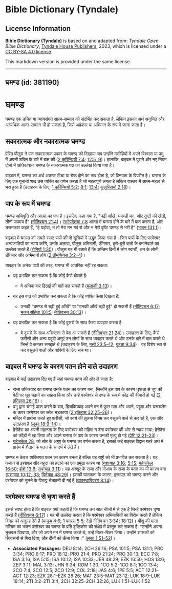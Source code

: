 # Bible Dictionary (Tyndale)

## License Information

**Bible Dictionary (Tyndale)** is based on and adapted from: _Tyndale Open Bible Dictionary_, [Tyndale House Publishers](https://tyndaleopenresources.com/), 2023, which is licensed under a [CC BY-SA 4.0 license](https://creativecommons.org/licenses/by-sa/4.0/legalcode.en).

This markdown version is provided under the same license.



--------------------------------

## घमण्ड (id: 381190)

घमण्ड
=====

घमण्ड एक उचित या न्यायसंगत आत्म\-सम्मान को संदर्भित कर सकता है, लेकिन इसका अर्थ अनुचित और अत्यधिक आत्म\-सम्मान भी हो सकता है, जिसे अहंकार या अभिमान के रूप में जाना जाता है।

सकारात्मक और नकारात्मक घमण्ड
----------------------------

प्रेरित पौलुस ने एक सकारात्मक प्रकार के घमण्ड को दिखाया जब उन्होंने मसीहियों में अपने विश्वास या प्रभु में अपनी शक्ति के बारे में बात की ([2 कुरिन्थियों 7:4](https://ref.ly/2Cor7:4); [12:5, 9](https://ref.ly/2Cor12:5,2Cor12:9))। हालांकि, बाइबल में पुराने और नए नियम दोनों में अधिकांशतः घमण्ड के नकारात्मक पक्ष का उल्लेख किया गया है।

बाइबल में, घमण्ड का अर्थ अक्सर ऊँचा या श्रेष्ठ होने का भाव होता है, जो विनम्रता के विपरीत है। घमण्ड के लिए एक यूनानी शब्द उस व्यक्ति का वर्णन करता है जो महत्वपूर्ण लगता है लेकिन वास्तव में आत्म\-महत्व से भरा हुआ है (उदाहरण के लिए, [1 कुरिन्थियों 5:2](https://ref.ly/1Cor5:2); [8:1](https://ref.ly/1Cor8:1); [13:4](https://ref.ly/1Cor13:4); [कुलुस्सियों 2:18](https://ref.ly/Col2:18))।

पाप के रूप में घमण्ड
--------------------

घमण्ड अभिवृत्ति और आत्मा का पाप है। इसलिए कहा गया है, "चढ़ी आँखें, घमण्डी मन, और दुष्टों की खेती, तीनों पापमय हैं" ([नीतिवचन 21:4](https://ref.ly/Prov21:4))। [सभोपदेशक 7:8](https://ref.ly/Eccl7:8) आत्मा में घमण्ड होने के बारे में बात करता है, और भजनकार कहते हैं, "हे यहोवा, न तो मेरा मन गर्व से और न मेरी दृष्टि घमण्ड से भरी है" ([भजन 131:1](https://ref.ly/Ps131:1))।

बाइबल में घमण्ड को सबसे स्पष्ट पापों की दो सूचियों में उद्धृत किया गया है। जिन पापों के लिए परमेश्वर अन्यजातियों का न्याय करेंगे, उनके अलावा, पौलुस अभिमानी, डींगमार, बुरी\-बुरी बातों के बनानेवाले का उल्लेख करते हैं ([रोमियों 1:30](https://ref.ly/Rom1:30))। पौलुस यह भी बताते हैं कि अन्तिम दिनों में लोग स्वार्थी, धन के लोभी, डींगमार और अभिमानी होंगे ([2 तीमुथियुस 3:2–4](https://ref.ly/2Tim3:2-2Tim3:4))।

व्यवहार के अनेक पापों की तरह, घमण्ड भी आंतरिक नहीं रह सकता:

* यह प्रभावित कर सकता है कि कोई कैसे बोलते हैं:

    + वे अधिक बार ढिठाई की बातें कह सकते हैं ([मलाकी 3:13](https://ref.ly/Mal3:13))।
* यह इस बात को प्रभावित कर सकता है कि कोई व्यक्ति कैसा दिखता है:

    + उनकी "घमण्ड से चढ़ी हुई आँखें" या "उनकी आँखें चढ़ी हुई" हो सकती हैं ([नीतिवचन 6:17](https://ref.ly/Prov6:17); [भजन संहिता 101:5](https://ref.ly/Ps101:5); [नीतिवचन 30:13](https://ref.ly/Prov30:13))।
* यह प्रभावित कर सकता है कि कोई दूसरों के साथ कैसा व्यवहार करता है:

    + वे दूसरों के साथ अशिष्टता से पेश आ सकते हैं ([नीतिवचन 21:24](https://ref.ly/Prov21:24))। उदाहरण के लिए, कैसे फरीसी और अन्य यहूदी अगुएं उन लोगों के साथ व्यवहार करते थे और उनके बारे में बात करते थे जिन्हें वे कमतर समझते थे (उदाहरण के लिए, [मत्ती 23:5–12](https://ref.ly/Matt23:5-Matt23:12); [यूहन्ना 9:34](https://ref.ly/John9:34))। यह विशेष रूप से कर वसूलने वालों और पापियों के लिए सच था।

बाइबल में घमण्ड के कारण पतन होने वाले उदाहरण
--------------------------------------------

बाइबल में कई उदाहरण दिए गए हैं जहां घमण्ड पतन की ओर ले जाता है:

* राजा उज्जियाह का घमण्ड उनके पतन का कारण बना, जिन्होंने इस पाप के कारण धृष्टता से धूप की वेदी पर धूप चढ़ाने का साहस किया और उन्हें परमेश्वर से दण्ड के रूप में कोढ़ की बीमारी हो गई ([2 इतिहास 26:16](https://ref.ly/2Chr26:16))।
* प्रभु द्वारा चंगाई प्राप्त करने के बाद, हिजकिय्याह अपने मन में फूल उठा और अपने, यहूदा और यरूशलेम के ऊपर परमेश्वर का क्रोध भड़काया ([2 इतिहास 32:25–26](https://ref.ly/2Chr32:25-2Chr32:26))।
* मन्दिर में प्रार्थना करते हुए फरीसी, जो स्वयं की तुलना विनम्र कर वसूलने वाले से कर रहे है, एक और उदाहरण है ([लूका 18:9–14](https://ref.ly/Luke18:9-Luke18:14))।
* हेरोदेस का अपनी महानता के लिए परमेश्वर को महिमा न देना परमेश्वर की ओर से न्याय लाया; हेरोदेस को कीड़ों ने खा लिया और अपने घमण्ड के पाप के कारण उनकी मृत्यु हो गई ([प्रेरि 12:21–23](https://ref.ly/Acts12:21-Acts12:23))।
* [यहेजकेल 28](https://ref.ly/Ezek28:1-Ezek28:26), जो सोर के अगुए के घमण्ड का वर्णन करता है, इसको कई बाइबल विद्वान गहरे अर्थ में प्रारंभ में शैतान के पतन के सन्दर्भ में लेते हैं।

घमण्ड न केवल व्यक्तिगत पतन का कारण बनता है बल्कि यह राष्ट्रों को भी प्रभावित कर सकता है। यह कनान से इस्राएल और यहूदा को हटाने का एक प्रमुख कारण था ([यशायाह 3:16](https://ref.ly/Isa3:16); [5:15](https://ref.ly/Isa5:15); [यहेजकेल 16:50](https://ref.ly/Ezek16:50); [होशे 13:6](https://ref.ly/Hos13:6); [सपन्याह 3:11](https://ref.ly/Zeph3:11))। यह अश्शूर के राजा और मोआब के राजा के पतन का भी कारण बना ([यशायाह 10:12, 33](https://ref.ly/Isa10:12); [यिर्मयाह 48:29](https://ref.ly/Jer48:29))। इसकी घातकता के कारण, इस्राएल को घमण्ड करने और परमेश्वर को भूलने के विरुद्ध चेतावनी दी गई है ([व्यवस्थाविवरण 8:14](https://ref.ly/Deut8:14))।

परमेश्वर घमण्ड से घृणा करते हैं
-------------------------------

इससे स्पष्ट होता है कि बाइबल क्यों कहती है कि घमण्ड उन सात चीजों में से एक है जिन्हें परमेश्वर घृणा करते हैं ([नीतिवचन 6:17](https://ref.ly/Prov6:17))। यह भी उल्लेख करता है कि परमेश्वर अभिमानियों का विरोध करते हैं लेकिन विनम्र को अनुग्रह देते हैं ([याकूब 4:6](https://ref.ly/Jas4:6); [1 पतरस 5:5](https://ref.ly/1Pet5:5); देखें [नीतिवचन 3:34](https://ref.ly/Prov3:34); [18:12](https://ref.ly/Prov18:12))। यीशु की माता मरियम का भजन परमेश्वर का घमण्ड के प्रति दृष्टिकोण को संक्षेप में प्रस्तुत कर सकता है: “उन्होंने अपना भुजबल दिखाया, और जो अपने मन में घमण्ड करते थे, उन्हें तितर\-बितर किया। उन्होंने शासकों को सिंहासनों से गिरा दिया; और दीनों को ऊँचा किया।” ([लूका 1:51–52](https://ref.ly/Luke1:51-Luke1:52))।

* **Associated Passages:** DEU 8:14; 2CH 26:16; PSA 101:5; PSA 131:1; PRO 3:34; PRO 6:17; PRO 18:12; PRO 21:4; PRO 21:24; PRO 30:13; ECC 7:8; ISA 3:16; ISA 5:15; ISA 10:12; ISA 10:33; JER 48:29; EZK 16:50; HOS 13:6; ZEP 3:11; MAL 3:13; JHN 9:34; ROM 1:30; 1CO 5:2; 1CO 8:1; 1CO 13:4; 2CO 7:4; 2CO 12:5; 2CO 12:9; COL 2:18; JAS 4:6; 1PE 5:5; ACT 12:21–ACT 12:23; EZK 28:1–EZK 28:26; MAT 23:5–MAT 23:12; LUK 18:9–LUK 18:14; 2TI 3:2–2TI 3:4; 2CH 32:25–2CH 32:26; LUK 1:51–LUK 1:52

